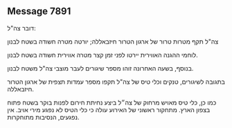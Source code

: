 ## Message 7891

דובר צה"ל:

צה"ל תקף מטרות טרור של ארגון הטרור חיזבאללה; יורטה מטרה חשודה בשטח לבנון

לוחמי ההגנה האווירית יירטו לפני זמן קצר מטרה אווירית חשודה בשטח לבנון.

בנוסף, בשעה האחרונה זוהו מספר שיגורים לעבר מוצבי צה"ל משטח לבנון. 

בתגובה לשיגורים, טנקים וכלי טיס של צה"ל תקפו מספר עמדות תצפית של ארגון הטרור חיזבאללה.

כמו כן, כלי טיס מאויש מרחוק של צה״ל ביצע נחיתת חירום לפנות בוקר בשטח פתוח בצפון הארץ.
מתחקור ראשוני של האירוע עולה כי כלי הטיס לא נפגע מירי אויב. 
אין נפגעים, הנסיבות מתוחקרות.

